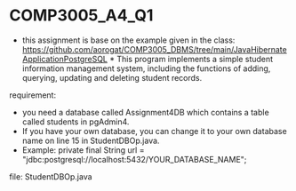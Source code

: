 # COMP3005_A4_Q1

* this assignment is base on the example given in the class: https://github.com/aorogat/COMP3005_DBMS/tree/main/JavaHibernateApplicationPostgreSQL *
This program implements a simple student information management system, including the functions of adding, querying, updating and deleting student records.

requirement:
  - you need a database called Assignment4DB which contains a table called students in pgAdmin4.
  - If you have your own database, you can change it to your own database name on line 15 in StudentDBOp.java.
  - Example: private final String url = "jdbc:postgresql://localhost:5432/YOUR_DATABASE_NAME";

file:
  StudentDBOp.java

